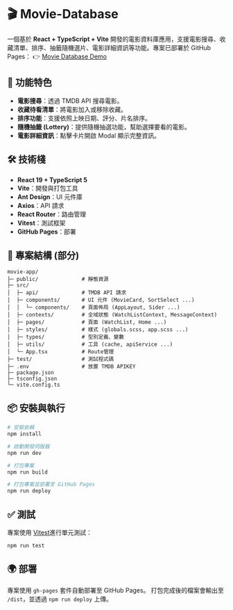 # 🎬 Movie-Database

一個基於 **React + TypeScript + Vite** 開發的電影資料庫應用，支援電影搜尋、收藏清單、排序、抽籤隨機選片、電影詳細資訊等功能。專案已部署於 GitHub Pages：
👉 [Movie Database Demo](https://hsuwayne.github.io/Movie-Database)

## 🚀 功能特色

- **電影搜尋**：透過 TMDB API 搜尋電影。
- **收藏待看清單**：將電影加入或移除收藏。
- **排序功能**：支援依照上映日期、評分、片名排序。
- **隨機抽籤 (Lottery)**：提供隨機抽選功能，幫助選擇要看的電影。
- **電影詳細資訊**：點擊卡片開啟 Modal 顯示完整資訊。

## 🛠️ 技術棧

- **React 19 + TypeScript 5**
- **Vite**：開發與打包工具
- **Ant Design**：UI 元件庫
- **Axios**：API 請求
- **React Router**：路由管理
- **Vitest**：測試框架
- **GitHub Pages**：部署

## 📂 專案結構 (部分)

```text
movie-app/
├─ public/              # 靜態資源
├─ src/
│  ├─ api/              # TMDB API 請求
│  ├─ components/       # UI 元件 (MovieCard, SortSelect ...)
│  │  └─ components/    # 頁面佈局 (AppLayout, Sider ...)
│  ├─ contexts/         # 全域狀態 (WatchListContext, MessageContext)
│  ├─ pages/            # 頁面 (WatchList, Home ...)
│  ├─ styles/           # 樣式 (globals.scss, app.scss ...)
│  ├─ types/            # 型別定義、變數
│  ├─ utils/            # 工具 (cache, apiService ...)
│  └─ App.tsx           # Route管理
├─ test/                # 測試程式碼
├─ .env                 # 放置 TMDB APIKEY
├─ package.json
├─ tsconfig.json
└─ vite.config.ts
```

## 📦 安裝與執行

```bash
# 安裝依賴
npm install

# 啟動開發伺服器
npm run dev

# 打包專案
npm run build

# 打包專案並部署至 GitHub Pages
npm run deploy
```

## ✅ 測試

專案使用 [Vitest](https://vitest.dev/)進行單元測試：

```bash
npm run test
```

## 🌍 部署

專案使用 `gh-pages` 套件自動部署至 GitHub Pages。
打包完成後的檔案會輸出至 `/dist`，並透過 `npm run deploy` 上傳。
